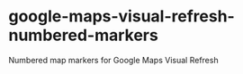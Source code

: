 google-maps-visual-refresh-numbered-markers
===========================================

Numbered map markers for Google Maps Visual Refresh
